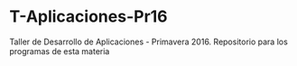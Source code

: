# T-Aplicaciones-Pr16
Taller de Desarrollo de Aplicaciones - Primavera 2016. Repositorio para los programas de esta materia
